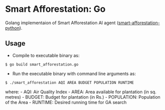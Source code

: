 # Smart Afforestation: Go
Golang implementaion of Smart Afforestation AI agent ([smart-afforestation-python](https://github.com/thevarunsharma/Smart-Afforestation)).

## Usage
- Compile to executable binary as:
```
$ go build smart_afforestation.go
```

- Run the executable binary with command line arguments as:
```
$ ./smart_afforestation AQI AREA BUDGET POPULATION RUNTIME
```
where:
	- AQI: Air Quality Index
	- AREA: Area available for plantation (in sq. metres)
	- BUDGET: Budget for plantation (in Rs.)
	- POPULATION: Population of the Area
	- RUNTIME: Desired running time for GA search
